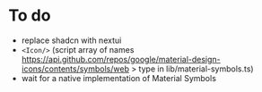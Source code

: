 # To do

- replace shadcn with nextui
- `<Icon/>` (script array of names https://api.github.com/repos/google/material-design-icons/contents/symbols/web > type in lib/material-symbols.ts)
- wait for a native implementation of Material Symbols
